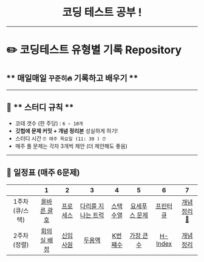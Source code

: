 <h1 align="center"> 코딩 테스트 공부 ! </h1>

------

# ✏️ **코딩테스트 유형별 기록 Repository**
## ** 매일매일 `꾸준히🔥` 기록하고 배우기 **

------
## 🌟 ** 스터디 규칙 **
* 코테 갯수 (한 주당) : `6 ~ 10개`
* **깃헙에 문제 커밋 + 개념 정리본** 성실하게 하기!
* 스터디 시간 `⏰ 매주 목요일 (11: 30 ) ⏰`
* 매주 풀 문제는 각자 3개씩 제안 (더 제안해도 좋음)

------

## **📅 일정표 (매주 6문제)**

| |1|2|3|4|5|6|7|
|:-:|:-:|:-:|:-:|:-:|:-:|:-:|:-:|
|1주차(큐/스택)|[올바른 괄호](https://school.programmers.co.kr/learn/courses/30/lessons/12909)|[프로세스](https://school.programmers.co.kr/learn/courses/30/lessons/42587)|[다리를 지나는 트럭](https://school.programmers.co.kr/learn/courses/30/lessons/42583)|[스택수열](https://www.acmicpc.net/problem/1874)|[요세푸스 문제](https://www.acmicpc.net/problem/1158)|[프린터 큐](https://www.acmicpc.net/problem/1966)|[개념정리📖](https://velog.io/@gonn-i/%EC%95%8C%EA%B3%A0%EB%A6%AC%EC%A6%98-%EA%B0%9C%EB%85%90-%EA%B3%B5%EB%B6%80-%EC%8A%A4%ED%83%9D%EA%B3%BC-%ED%81%90)|
|2주차(정렬)|[회의실 배정](https://www.acmicpc.net/problem/1931 )|[신입사원](https://www.acmicpc.net/problem/1946)|[두용액](https://www.acmicpc.net/problem/2470 )|[K번쨰수]( https://school.programmers.co.kr/learn/courses/30/lessons/42748)|[가장 큰수](https://school.programmers.co.kr/learn/courses/30/lessons/42746)|[H-Index](https://school.programmers.co.kr/learn/courses/30/lessons/42747)|[개념정리](https://velog.io/@gonn-i/%EC%95%8C%EA%B3%A0%EB%A6%AC%EC%A6%98-%EA%B0%9C%EB%85%90-%EA%B3%B5%EB%B6%80-%EC%A0%95%EB%A0%AC)|

<!-- |2주차(완전탐색)|[소수찾기](https://school.programmers.co.kr/learn/courses/30/lessons/42839)|[카펫](https://school.programmers.co.kr/learn/courses/30/lessons/42842)|[피로도](https://school.programmers.co.kr/learn/courses/30/lessons/87946)|[체스판 다시 칠하기](https://www.acmicpc.net/problem/1018)|[사탕 게임](https://www.acmicpc.net/problem/3085)|[연속합](https://www.acmicpc.net/problem/17484)|[개념정리](/)| -->


